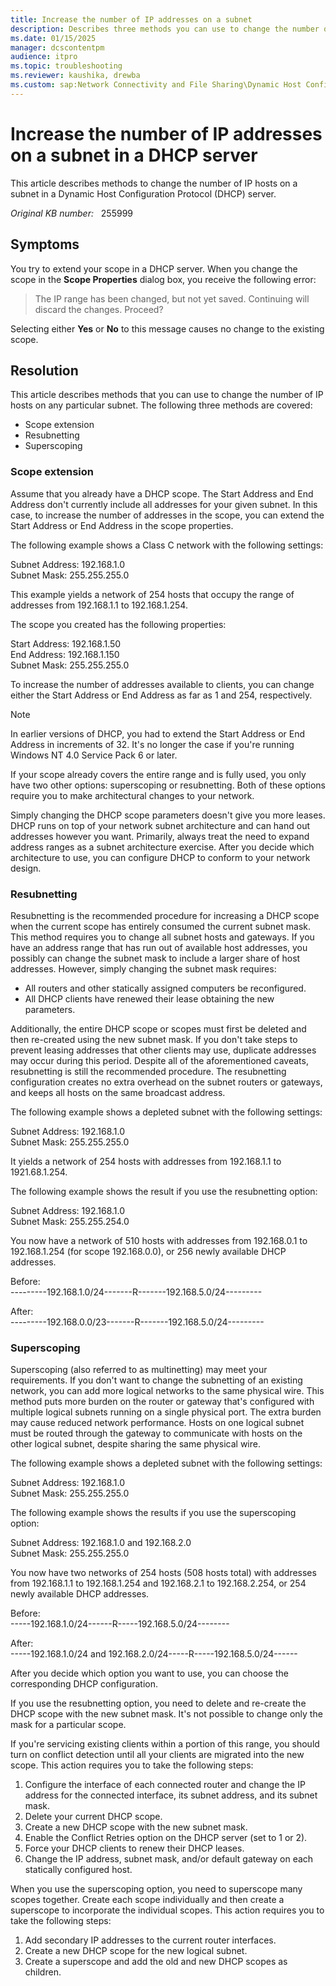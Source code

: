 ```yaml
---
title: Increase the number of IP addresses on a subnet
description: Describes three methods you can use to change the number of IP hosts on any given subnet.
ms.date: 01/15/2025
manager: dcscontentpm
audience: itpro
ms.topic: troubleshooting
ms.reviewer: kaushika, drewba
ms.custom: sap:Network Connectivity and File Sharing\Dynamic Host Configuration Protocol (DHCP), csstroubleshoot
---
```

# Increase the number of IP addresses on a subnet in a DHCP server

This article describes methods to change the number of IP hosts on a subnet in a Dynamic Host Configuration Protocol (DHCP) server.

_Original KB number:_ &nbsp; 255999

## Symptoms

You try to extend your scope in a DHCP server. When you change the scope in the **Scope Properties** dialog box, you receive the following error:

> The IP range has been changed, but not yet saved. Continuing will discard the changes. Proceed?

Selecting either **Yes** or **No** to this message causes no change to the existing scope.

## Resolution

This article describes methods that you can use to change the number of IP hosts on any particular subnet. The following three methods are covered:

- Scope extension
- Resubnetting
- Superscoping

### Scope extension

Assume that you already have a DHCP scope. The Start Address and End Address don't currently include all addresses for your given subnet. In this case, to increase the number of addresses in the scope, you can extend the Start Address or End Address in the scope properties.

The following example shows a Class C network with the following settings:

Subnet Address: 192.168.1.0  
Subnet Mask: 255.255.255.0

This example yields a network of 254 hosts that occupy the range of addresses from 192.168.1.1 to 192.168.1.254.

The scope you created has the following properties:

Start Address: 192.168.1.50  
End Address: 192.168.1.150  
Subnet Mask: 255.255.255.0

To increase the number of addresses available to clients, you can change either the Start Address or End Address as far as 1 and 254, respectively.

> [!NOTE]
> In earlier versions of DHCP, you had to extend the Start Address or End Address in increments of 32. It's no longer the case if you're running Windows NT 4.0 Service Pack 6 or later.

If your scope already covers the entire range and is fully used, you only have two other options: superscoping or resubnetting. Both of these options require you to make architectural changes to your network.

Simply changing the DHCP scope parameters doesn't give you more leases. DHCP runs on top of your network subnet architecture and can hand out addresses however you want. Primarily, always treat the need to expand address ranges as a subnet architecture exercise. After you decide which architecture to use, you can configure DHCP to conform to your network design.

### Resubnetting

Resubnetting is the recommended procedure for increasing a DHCP scope when the current scope has entirely consumed the current subnet mask. This method requires you to change all subnet hosts and gateways. If you have an address range that has run out of available host addresses, you possibly can change the subnet mask to include a larger share of host addresses. However, simply changing the subnet mask requires:

- All routers and other statically assigned computers be reconfigured.
- All DHCP clients have renewed their lease obtaining the new parameters.

Additionally, the entire DHCP scope or scopes must first be deleted and then re-created using the new subnet mask. If you don't take steps to prevent leasing addresses that other clients may use, duplicate addresses may occur during this period. Despite all of the aforementioned caveats, resubnetting is still the recommended procedure. The resubnetting configuration creates no extra overhead on the subnet routers or gateways, and keeps all hosts on the same broadcast address.

The following example shows a depleted subnet with the following settings:

Subnet Address: 192.168.1.0  
Subnet Mask: 255.255.255.0

It yields a network of 254 hosts with addresses from 192.168.1.1 to 1921.68.1.254.

The following example shows the result if you use the resubnetting option:

Subnet Address: 192.168.1.0  
Subnet Mask: 255.255.254.0

You now have a network of 510 hosts with addresses from 192.168.0.1 to 192.168.1.254 (for scope 192.168.0.0), or 256 newly available DHCP addresses.

Before:  
---------192.168.1.0/24-------R-------192.168.5.0/24---------

After:  
---------192.168.0.0/23-------R-------192.168.5.0/24---------

### Superscoping

Superscoping (also referred to as multinetting) may meet your requirements. If you don't want to change the subnetting of an existing network, you can add more logical networks to the same physical wire. This method puts more burden on the router or gateway that's configured with multiple logical subnets running on a single physical port. The extra burden may cause reduced network performance. Hosts on one logical subnet must be routed through the gateway to communicate with hosts on the other logical subnet, despite sharing the same physical wire.

The following example shows a depleted subnet with the following settings:

Subnet Address: 192.168.1.0  
Subnet Mask: 255.255.255.0

The following example shows the results if you use the superscoping option:

Subnet Address: 192.168.1.0 and 192.168.2.0  
Subnet Mask: 255.255.255.0

You now have two networks of 254 hosts (508 hosts total) with addresses from 192.168.1.1 to 192.168.1.254 and 192.168.2.1 to 192.168.2.254, or 254 newly available DHCP addresses.

Before:  
-----192.168.1.0/24------R-----192.168.5.0/24--------

After:  
-----192.168.1.0/24 and 192.168.2.0/24-----R-----192.168.5.0/24------

After you decide which option you want to use, you can choose the corresponding DHCP configuration.

If you use the resubnetting option, you need to delete and re-create the DHCP scope with the new subnet mask. It's not possible to change only the mask for a particular scope.

If you're servicing existing clients within a portion of this range, you should turn on conflict detection until all your clients are migrated into the new scope. This action requires you to take the following steps:

1. Configure the interface of each connected router and change the IP address for the connected interface, its subnet address, and its subnet mask.
2. Delete your current DHCP scope.
3. Create a new DHCP scope with the new subnet mask.
4. Enable the Conflict Retries option on the DHCP server (set to 1 or 2).
5. Force your DHCP clients to renew their DHCP leases.
6. Change the IP address, subnet mask, and/or default gateway on each statically configured host.

When you use the superscoping option, you need to superscope many scopes together. Create each scope individually and then create a superscope to incorporate the individual scopes. This action requires you to take the following steps:

1. Add secondary IP addresses to the current router interfaces.
2. Create a new DHCP scope for the new logical subnet.
3. Create a superscope and add the old and new DHCP scopes as children.
